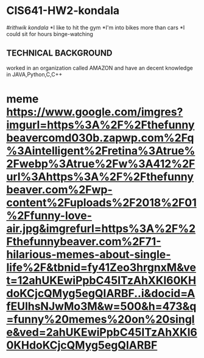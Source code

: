 # CIS641-HW2-kondala
*#rithwik kondala*
*I like to hit the gym
*I'm into bikes more than cars
*I could sit for hours binge-watching

## **TECHNICAL BACKGROUND**
worked in an organization called AMAZON and have an decent knowledge in JAVA,Python,C,C++
# meme https://www.google.com/imgres?imgurl=https%3A%2F%2Fthefunnybeavercomd030b.zapwp.com%2Fq%3Aintelligent%2Fretina%3Atrue%2Fwebp%3Atrue%2Fw%3A412%2Furl%3Ahttps%3A%2F%2Fthefunnybeaver.com%2Fwp-content%2Fuploads%2F2018%2F01%2Ffunny-love-air.jpg&imgrefurl=https%3A%2F%2Fthefunnybeaver.com%2F71-hilarious-memes-about-single-life%2F&tbnid=fy41Zeo3hrgnxM&vet=12ahUKEwiPpbC45ITzAhXKl60KHdoKCjcQMyg5egQIARBF..i&docid=AfEUIhsNJwMo3M&w=500&h=473&q=funny%20memes%20on%20single&ved=2ahUKEwiPpbC45ITzAhXKl60KHdoKCjcQMyg5egQIARBF
